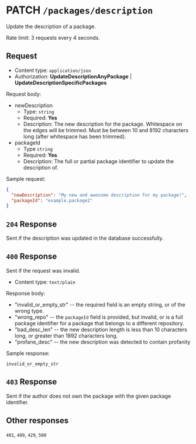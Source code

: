 # PATCH `/packages/description`

Update the description of a package.

Rate limit: 3 requests every 4 seconds.

## Request 

- Content type: `application/json`
- Authorization: **UpdateDescriptionAnyPackage** | **UpdateDescriptionSpecificPackages**

Request body:

- newDescription
  - Type: `string`
  - Required: **Yes**
  - Description: The new description for the package. Whitespace on the edges will be trimmed. Must be between 10 and 8192 characters long (after whitespace has been trimmed).
- packageId
  - Type `string`
  - Required: **Yes**
  - Description: The full or partial package identifier to update the description of.

Sample request:

```json
{
  "newDescription": "My new and awesome description for my package!",
  "packageId": "example.package2"
}
```

## `204` Response

Sent if the description was updated in the database successfully.

## `400` Response

Sent if the request was invalid.

- Content type: `text/plain`

Response body:

- "invalid_or_empty_str" -- the required field is an empty string, or of the wrong type.
- "wrong_repo" -- the `packageId` field is provided, but invalid, or is a full package identifier for a package that belongs to a different repository.
- "bad_desc_len" -- the new description length is less than 10 characters long, or greater than 1892 characters long.
- "profane_desc" -- the new description was detected to contain profanity

Sample response:

```text
invalid_or_empty_str
```

## `403` Response

Sent if the author does not own the package with the given package identifier.

## Other responses

`401`, `409`, `429`, `500` 